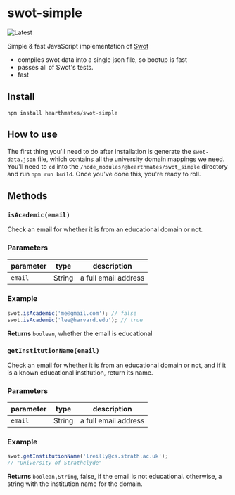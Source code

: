 # swot-simple

![Latest](https://github.com/hearthmates/swot-simple/workflows/Latest/badge.svg)

Simple & fast JavaScript implementation of [Swot](https://github.com/JetBrains/swot)

* compiles swot data into a single json file, so bootup is fast
* passes all of Swot's tests.
* fast

## Install

    npm install hearthmates/swot-simple

## How to use
The first thing you'll need to do after installation is generate the `swot-data.json` file, which contains all the university domain mappings we need. You'll need to `cd` into the `/node_modules/@hearthmates/swot_simple` directory and run `npm run build`. Once you've done this, you're ready to roll.

## Methods

### `isAcademic(email)`

Check an email for whether it is from an educational domain or not.


### Parameters

| parameter | type   | description          |
| --------- | ------ | -------------------- |
| `email`   | String | a full email address |


### Example

```js
swot.isAcademic('me@gmail.com'); // false
swot.isAcademic('lee@harvard.edu'); // true
```


**Returns** `boolean`, whether the email is educational


### `getInstitutionName(email)`

Check an email for whether it is from an educational domain or not,
and if it is a known educational institution, return its name.


### Parameters

| parameter | type   | description          |
| --------- | ------ | -------------------- |
| `email`   | String | a full email address |


### Example

```js
swot.getInstitutionName('lreilly@cs.strath.ac.uk');
// "University of Strathclyde"
```


**Returns** `boolean,String`, false, if the email is not educational. otherwise, a string with the institution name for the domain.

